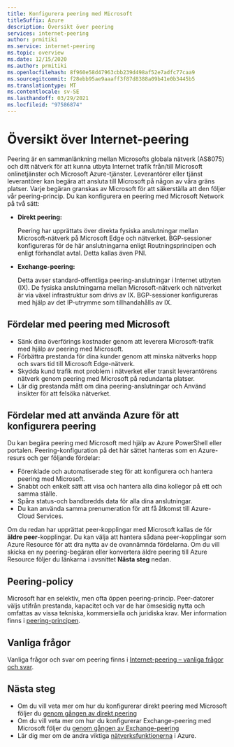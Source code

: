 ```yaml
---
title: Konfigurera peering med Microsoft
titleSuffix: Azure
description: Översikt över peering
services: internet-peering
author: prmitiki
ms.service: internet-peering
ms.topic: overview
ms.date: 12/15/2020
ms.author: prmitiki
ms.openlocfilehash: 8f960e58d47963cbb239d498af52e7adfc77caa9
ms.sourcegitcommit: f28ebb95ae9aaaff3f87d8388a09b41e0b3445b5
ms.translationtype: MT
ms.contentlocale: sv-SE
ms.lasthandoff: 03/29/2021
ms.locfileid: "97586874"
---
```

# <a name="internet-peering-overview"></a>Översikt över Internet-peering

Peering är en sammanlänkning mellan Microsofts globala nätverk (AS8075) och ditt nätverk för att kunna utbyta Internet trafik från/till Microsoft onlinetjänster och Microsoft Azure-tjänster. Leverantörer eller tjänst leverantörer kan begära att ansluta till Microsoft på någon av våra gräns platser. Varje begäran granskas av Microsoft för att säkerställa att den följer vår peering-princip. Du kan konfigurera en peering med Microsoft Network på två sätt:

* **Direkt peering:**

    Peering har upprättats över direkta fysiska anslutningar mellan Microsoft-nätverk på Microsoft Edge och nätverket. BGP-sessioner konfigureras för de här anslutningarna enligt Routningsprincipen och enligt förhandlat avtal. Detta kallas även PNI.

* **Exchange-peering:**

    Detta avser standard-offentliga peering-anslutningar i Internet utbyten (IX). De fysiska anslutningarna mellan Microsoft-nätverk och nätverket är via växel infrastruktur som drivs av IX. BGP-sessioner konfigureras med hjälp av det IP-utrymme som tillhandahålls av IX.

## <a name="benefits-of-peering-with-microsoft"></a>Fördelar med peering med Microsoft
* Sänk dina överförings kostnader genom att leverera Microsoft-trafik med hjälp av peering med Microsoft.
* Förbättra prestanda för dina kunder genom att minska nätverks hopp och svars tid till Microsoft Edge-nätverk.
* Skydda kund trafik mot problem i nätverket eller transit leverantörens nätverk genom peering med Microsoft på redundanta platser.
* Lär dig prestanda mått om dina peering-anslutningar och Använd insikter för att felsöka nätverket.

## <a name="benefits-of-using-azure-to-set-up-peering"></a>Fördelar med att använda Azure för att konfigurera peering

Du kan begära peering med Microsoft med hjälp av Azure PowerShell eller portalen. Peering-konfiguration på det här sättet hanteras som en Azure-resurs och ger följande fördelar:
* Förenklade och automatiserade steg för att konfigurera och hantera peering med Microsoft.
* Snabbt och enkelt sätt att visa och hantera alla dina kollegor på ett och samma ställe.
* Spåra status-och bandbredds data för alla dina anslutningar.
* Du kan använda samma prenumeration för att få åtkomst till Azure-Cloud Services.

Om du redan har upprättat peer-kopplingar med Microsoft kallas de för **äldre peer**-kopplingar. Du kan välja att hantera sådana peer-kopplingar som Azure Resource för att dra nytta av de ovannämnda fördelarna. Om du vill skicka en ny peering-begäran eller konvertera äldre peering till Azure Resource följer du länkarna i avsnittet **Nästa steg** nedan.

## <a name="peering-policy"></a>Peering-policy
Microsoft har en selektiv, men ofta öppen peering-princip. Peer-datorer väljs utifrån prestanda, kapacitet och var de har ömsesidig nytta och omfattas av vissa tekniska, kommersiella och juridiska krav. Mer information finns i [peering-principen](policy.md).

## <a name="faq"></a>Vanliga frågor
Vanliga frågor och svar om peering finns i [Internet-peering – vanliga frågor och svar](faqs.md).

## <a name="next-steps"></a>Nästa steg

* Om du vill veta mer om hur du konfigurerar direkt peering med Microsoft följer du [genom gången av direkt peering](walkthrough-direct-all.md)
* Om du vill veta mer om hur du konfigurerar Exchange-peering med Microsoft följer du [genom gången av Exchange-peering](walkthrough-exchange-all.md)
* Lär dig mer om de andra viktiga [nätverksfunktionerna](../networking/networking-overview.md) i Azure.